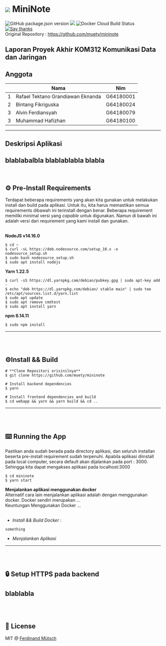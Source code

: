 # ![](webapp/public/favicon-32x32.png) MiniNote
![GitHub package.json version](https://badges.fw-web.space/github/package-json/v/muety/mininote?style=flat-square)
![](https://badges.fw-web.space/github/license/muety/mininote?style=flat-square)
![Docker Cloud Build Status](https://badges.fw-web.space/docker/cloud/build/n1try/mininote?style=flat-square)
[![Say thanks](https://badges.fw-web.space/badge/SayThanks.io-%E2%98%BC-1EAEDB.svg?style=flat-square)](https://saythanks.io/to/n1try)<br>
Original Repository : https://github.com/muety/mininote
<br>
## Laporan Proyek Akhir KOM312 Komunikasi Data dan Jaringan

## Anggota
<table>
    <thead>
        <tr>
            <th></th>
            <th>Nama</th>
            <th>Nim</th>
        </tr>
    </thead>
    <tbody>
        <tr>
            <td>1</td>
            <td>Rafael Tektano Grandiawan Eknanda</td>
            <td>G64180001</td>
        </tr>
        <tr>
            <td>2</td>
            <td>Bintang Fikriguska</td>
            <td>G64180024</td>
        </tr>
        <tr>
            <td>3</td>
            <td>Alvin Ferdiansyah</td>
            <td>G64180079</td>
        </tr>
        <tr>
            <td>3</td>
            <td>Muhammad Hafizhan</td>
            <td>G64180100</td>
        </tr>
</tbody>
</table>

---

## Deskripsi Aplikasi
blablabalbla
blablablabla
blabla
---
<br>

## ⚙️ Pre-Install Requirements
Terdapat beberapa requirements yang akan kita gunakan untuk melakukan install dan build pada aplikasi. Untuk itu, kita harus memastikan semua requirements dibawah ini terinstall dengan benar. Beberapa requirement memiliki minimal versi yang _capable_ untuk digunakan. Namun di bawah ini adalah versi dari requirement yang kami install dan gunakan.<br><br>

 **NodeJS v14.16.0**
```
$ cd ~
$ curl -sL https://deb.nodesource.com/setup_10.x -o nodesource_setup.sh
$ sudo bash nodesource_setup.sh
$ sudo apt install nodejs
```

**Yarn 1.22.5**
```
$ curl -sS https://dl.yarnpkg.com/debian/pubkey.gpg | sudo apt-key add -
$ echo "deb https://dl.yarnpkg.com/debian/ stable main" | sudo tee /etc/apt/sources.list.d/yarn.list
$ sudo apt update
$ sudo apt remove cmdtest
$ sudo apt install yarn
```

**npm 6.14.11**
```
$ sudo npm install
```
---

<br><br>
## ⚙️Install && Build
```
# **Clone Repositori orisinilnya**
$ git clone https://github.com/muety/mininote

# Install backend dependencies
$ yarn

# Install frontend dependencies and build
$ cd webapp && yarn && yarn build && cd ..
```
---
<br><br>
## ⌨️ Running the App
Pastikan anda sudah berada pada directory aplikasi, dan seluruh installan beserta pre-install requirement sudah terpenuhi. Apabila aplikasi diinstall pada local computer, secara default akan dijalankan pada port : 3000. <br>
Sehingga kita dapat mengakses aplikasi pada localhost:3000 <br>
```
$ cd mininote
$ yarn start
```
**Menjalankan aplikasi menggunakan docker <br>**
Alternatif cara lain menjalankan aplikasi adalah dengan menggunakan docker. Docker sendiri merupakan ... <br>Keuntungan Menggunakan Docker ... <br><br>
* _Install && Build Docker :_
```
something
```
* _Menjalankan Aplikasi_
---

<br><br>
## 🔒 Setup HTTPS pada backend
blablabla
---

<br><br>
## 📓 License
MIT @ [Ferdinand Mütsch](https://muetsch.io)
